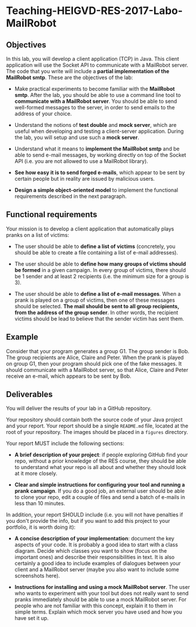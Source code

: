 # Teaching-HEIGVD-RES-2017-Labo-MailRobot

## Objectives

In this lab, you will develop a client application (TCP) in Java. This client application will use the Socket API to communicate with a MailRobot server. The code that you write will include a **partial implementation of the MailRobot smtp**. These are the objectives of the lab:

* Make practical experiments to become familiar with the **MailRobot smtp**. After the lab, you should be able to use a command line tool to **communicate with a MailRobot server**. You should be able to send well-formed messages to the server, in order to send emails to the address of your choice.

* Understand the notions of **test double** and **mock server**, which are useful when developing and testing a client-server application. During the lab, you will setup and use such a **mock server**.

* Understand what it means to **implement the MailRobot smtp** and be able to send e-mail messages, by working directly on top of the Socket API (i.e. you are not allowed to use a MailRobot library).

* **See how easy it is to send forged e-mails**, which appear to be sent by certain people but in reality are issued by malicious users.

* **Design a simple object-oriented model** to implement the functional requirements described in the next paragraph.




## Functional requirements

Your mission is to develop a client application that automatically plays pranks on a list of victims:

* The user should be able to **define a list of victims** (concretely, you should be able to create a file containing a list of e-mail addresses).

* The user should be able to **define how many groups of victims should be formed** in a given campaign. In every group of victims, there should be 1 sender and at least 2 recipients (i.e. the minimum size for a group is 3).

* The user should be able to **define a list of e-mail messages**. When a prank is played on a group of victims, then one of these messages should be selected. **The mail should be sent to all group recipients, from the address of the group sender**. In other words, the recipient victims should be lead to believe that the sender victim has sent them.


## Example

Consider that your program generates a group G1. The group sender is Bob. The group recipients are Alice, Claire and Peter. When the prank is played on group G1, then your program should pick one of the fake messages. It should communicate with a MailRobot server, so that Alice, Claire and Peter receive an e-mail, which appears to be sent by Bob.


## Deliverables

You will deliver the results of your lab in a GitHub repository. 

Your repository should contain both the source code of your Java project and your report. Your report should be a single `README.md` file, located at the root of your repository. The images should be placed in a `figures` directory.

Your report MUST include the following sections:

* **A brief description of your project**: if people exploring GitHub find your repo, without a prior knowledge of the RES course, they should be able to understand what your repo is all about and whether they should look at it more closely.

* **Clear and simple instructions for configuring your tool and running a prank campaign**. If you do a good job, an external user should be able to clone your repo, edit a couple of files and send a batch of e-mails in less than 10 minutes.

In addition, your report SHOULD include (i.e. you will not have penalties if you don't provide the info, but if you want to add this project to your portfolio, it is worth doing it):

* **A concise description of your implementation**: document the key aspects of your code. It is probably a good idea to start with a class diagram. Decide which classes you want to show (focus on the important ones) and describe their responsibilities in text. It is also certainly a good idea to include examples of dialogues between your client and a MailRobot server (maybe you also want to include some screenshots here).

* **Instructions for installing and using a mock MailRobot server**. The user who wants to experiment with your tool but does not really want to send pranks immediately should be able to use a mock MailRobot server. For people who are not familiar with this concept, explain it to them in simple terms. Explain which mock server you have used and how you have set it up.









